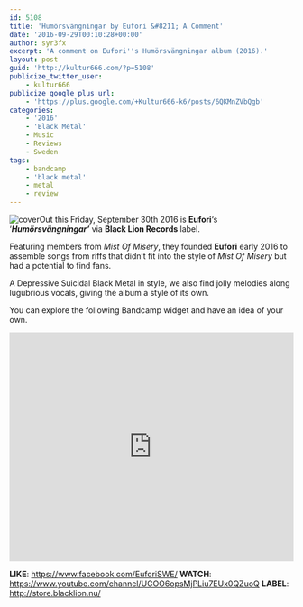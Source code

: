 ```yaml
---
id: 5108
title: 'Humörsvängningar by Eufori &#8211; A Comment'
date: '2016-09-29T00:10:28+00:00'
author: syr3fx
excerpt: 'A comment on Eufori''s Humörsvängningar album (2016).'
layout: post
guid: 'http://kultur666.com/?p=5108'
publicize_twitter_user:
    - kultur666
publicize_google_plus_url:
    - 'https://plus.google.com/+Kultur666-k6/posts/6QKMnZVbQgb'
categories:
    - '2016'
    - 'Black Metal'
    - Music
    - Reviews
    - Sweden
tags:
    - bandcamp
    - 'black metal'
    - metal
    - review
---
```


![cover](http://localhost:8080/wp-content/uploads/2016/09/cover2.jpg)Out this Friday, September 30th 2016 is **Eufori**‘s ‘***Humörsvängningar’*** via **Black Lion Records** label.

Featuring members from *Mist Of Misery*, they founded **Eufori** early 2016 to assemble songs from riffs that didn’t fit into the style of *Mist Of Misery* but had a potential to find fans.

A Depressive Suicidal Black Metal in style, we also find jolly melodies along lugubrious vocals, giving the album a style of its own.

You can explore the following Bandcamp widget and have an idea of your own.

<iframe style="border: 0; width: 100%; height: 406px;" src="https://bandcamp.com/EmbeddedPlayer/album=164824890/size=large/bgcol=333333/linkcol=e99708/tracklist=false/transparent=true/" seamless></iframe>

**LIKE**: <https://www.facebook.com/EuforiSWE/>
**WATCH**: <https://www.youtube.com/channel/UCOO6opsMjPLiu7EUx0QZuoQ>
**LABEL**: <http://store.blacklion.nu/>